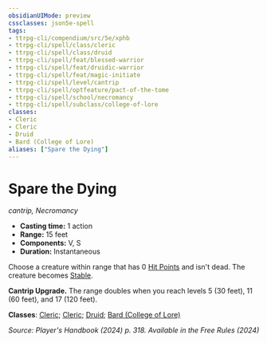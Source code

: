 ```yaml
---
obsidianUIMode: preview
cssclasses: json5e-spell
tags:
- ttrpg-cli/compendium/src/5e/xphb
- ttrpg-cli/spell/class/cleric
- ttrpg-cli/spell/class/druid
- ttrpg-cli/spell/feat/blessed-warrior
- ttrpg-cli/spell/feat/druidic-warrior
- ttrpg-cli/spell/feat/magic-initiate
- ttrpg-cli/spell/level/cantrip
- ttrpg-cli/spell/optfeature/pact-of-the-tome
- ttrpg-cli/spell/school/necromancy
- ttrpg-cli/spell/subclass/college-of-lore
classes:
- Cleric
- Cleric
- Druid
- Bard (College of Lore)
aliases: ["Spare the Dying"]
---
```

# Spare the Dying
*cantrip, Necromancy*  


- **Casting time:** 1 action
- **Range:** 15 feet
- **Components:** V, S
- **Duration:** Instantaneous

Choose a creature within range that has 0 [Hit Points](Mechanics/rules/variant-rules/hit-points-xphb.md) and isn't dead. The creature becomes [Stable](Mechanics/rules/variant-rules/stable-xphb.md).

**Cantrip Upgrade.** The range doubles when you reach levels 5 (30 feet), 11 (60 feet), and 17 (120 feet).

**Classes**: [Cleric](list-spells-classes-cleric); [Cleric](list-spells-classes-cleric); [Druid](list-spells-classes-druid); [Bard (College of Lore)](list-spells-classes-bard-xphb-college-of-lore-xphb)

*Source: Player's Handbook (2024) p. 318. Available in the Free Rules (2024)*